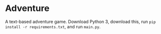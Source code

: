 # Adventure
A text-based adventure game. Download Python 3, download this, run `pip install -r requirements.txt`, and run `main.py`.
